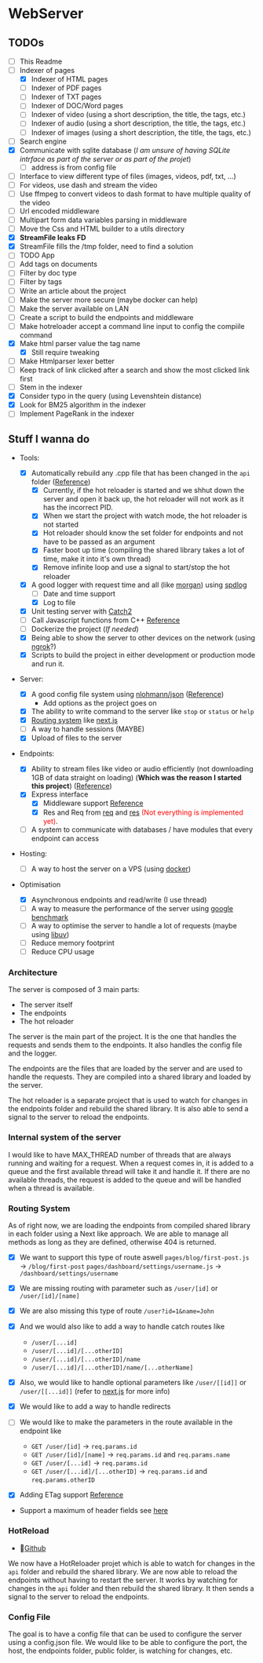 # WebServer

## TODOs

- [ ] This Readme
- [ ] Indexer of pages
  - [x] Indexer of HTML pages
  - [ ] Indexer of PDF pages
  - [ ] Indexer of TXT pages
  - [ ] Indexer of DOC/Word pages
  - [ ] Indexer of video (using a short description, the title, the tags, etc.)
  - [ ] Indexer of audio (using a short description, the title, the tags, etc.)
  - [ ] Indexer of images (using a short description, the title, the tags, etc.)
- [ ] Search engine
- [x] Communicate with sqlite database (_I am unsure of having SQLite intrface as part of the server or as part of the projet_)
  - [ ] address is from config file
- [ ] Interface to view different type of files (images, videos, pdf, txt, ...)
- [ ] For videos, use dash and stream the video
- [ ] Use ffmpeg to convert videos to dash format to have multiple quality of the video
- [ ] Url encoded middleware
- [ ] Multipart form data variables parsing in middleware
- [ ] Move the Css and HTML builder to a utils directory
- [x] **StreamFile leaks FD**
- [x] StreamFile fills the /tmp folder, need to find a solution
- [ ] TODO App
- [ ] Add tags on documents
- [ ] Filter by doc type
- [ ] Filter by tags
- [ ] Write an article about the project
- [ ] Make the server more secure (maybe docker can help)
- [ ] Make the server available on LAN
- [ ] Create a script to build the endpoints and middleware
- [ ] Make hotreloader accept a command line input to config the compiile command
- [x] Make html parser value the tag name
  - [x] Still require tweaking
- [ ] Make Htmlparser lexer better
- [ ] Keep track of link clicked after a search and show the most clicked link first
- [ ] Stem in the indexer
- [x] Consider typo in the query (using Levenshtein distance)
- [x] Look for BM25 algorithm in the indexer
- [ ] Implement PageRank in the indexer

## Stuff I wanna do

- Tools:

  - [x] Automatically rebuild any .cpp file that has been changed in the `api` folder ([Reference](#hotreload))
    - [x] Currently, if the hot reloader is started and we shhut down the server and open it back up, the hot reloader will not work as it has the incorrect PID.
    - [x] When we start the project with watch mode, the hot reloader is not started
    - [x] Hot reloader should know the set folder for endpoints and not have to be passed as an argument
    - [x] Faster boot up time (compiling the shared library takes a lot of time, make it into it's own thread)
    - [x] Remove infinite loop and use a signal to start/stop the hot reloader
  - [x] A good logger with request time and all (like [morgan](https://www.npmjs.com/package/morgan)) using [spdlog](https://github.com/gabime/spdlog)
    - [ ] Date and time support
    - [x] Log to file
  - [x] Unit testing server with [Catch2](https://github.com/catchorg/Catch2)
  - [ ] Call Javascript functions from C++ [Reference](https://stackoverflow.com/questions/2713289/how-to-execute-javascript-function-in-c)
  - [ ] Dockerize the project (_If needed_)
  - [x] Being able to show the server to other devices on the network (using [ngrok](https://ngrok.com/)?)
  - [x] Scripts to build the project in either development or production mode and run it.

- Server:

  - [x] A good config file system using [nlohmann/json](https://github.com/nlohmann/json) ([Reference](#config-file))
    - Add options as the project goes on
  - [x] The ability to write command to the server like `stop` or `status` or `help`
  - [x] [Routing system](#routing-system) like [next.js](https://nextjs.org/docs/routing/introduction)
  - [ ] A way to handle sessions (MAYBE)
  - [x] Upload of files to the server

- Endpoints:

  - [x] Ability to stream files like video or audio efficiently (not downloading 1GB of data straight on loading) (**Which was the reason I started this project**) ([Reference](https://blog.logrocket.com/build-video-streaming-server-node/))
  - [x] Express interface
    - [x] Middleware support [Reference](https://nextjs.org/docs/advanced-features/middleware)
    - [x] Res and Req from [req](https://expressjs.com/en/5x/api.html#req) and [res](https://expressjs.com/en/5x/api.html#res) <span style="color:red">(Not everything is implemented yet)</span>.
  - [ ] A system to communicate with databases / have modules that every endpoint can access

- Hosting:

  - [ ] A way to host the server on a VPS (using [docker](https://www.docker.com/))

- Optimisation

  - [x] Asynchronous endpoints and read/write (I use thread)
  - [ ] A way to measure the performance of the server using [google benchmark](https://github.com/google/benchmark)
  - [ ] A way to optimise the server to handle a lot of requests (maybe using [libuv](https://libuv.org/))
  - [ ] Reduce memory footprint
  - [ ] Reduce CPU usage

### Architecture

The server is composed of 3 main parts:

- The server itself
- The endpoints
- The hot reloader

The server is the main part of the project. It is the one that handles the requests and sends them to the endpoints. It also handles the config file and the logger.

The endpoints are the files that are loaded by the server and are used to handle the requests. They are compiled into a shared library and loaded by the server.

The hot reloader is a separate project that is used to watch for changes in the endpoints folder and rebuild the shared library. It is also able to send a signal to the server to reload the endpoints.

### Internal system of the server

I would like to have MAX_THREAD number of threads that are always running and waiting for a request. When a request comes in, it is added to a queue and the first available thread will take it and handle it. If there are no available threads, the request is added to the queue and will be handled when a thread is available.

### Routing System

As of right now, we are loading the endpoints from compiled shared library in each folder using a Next like approach. We are able to manage all methods as long as they are defined, otherwise 404 is returned.

- [x] We want to support this type of route aswell
      `pages/blog/first-post.js` → `/blog/first-post`
      `pages/dashboard/settings/username.js` → `/dashboard/settings/username`
- [x] We are missing routing with parameter such as `/user/[id]` or `/user/[id]/[name]`
- [x] We are also missing this type of route `/user?id=1&name=John`
- [x] And we would also like to add a way to handle catch routes like

  - `/user/[...id]`
  - `/user/[...id]/[...otherID]`
  - `/user/[...id]/[...otherID]/name`
  - `/user/[...id]/[...otherID]/name/[...otherName]`

- [x] Also, we would like to handle optional parameters like `/user/[[id]]` or `/user/[[...id]]` (refer to [next.js](https://nextjs.org/docs/routing/dynamic-routes#optional-catch-all-routes) for more info)
- [x] We would like to add a way to handle redirects
- [ ] We would like to make the parameters in the route available in the endpoint like

  - `GET /user/[id]` → `req.params.id`
  - `GET /user/[id]/[name]` → `req.params.id` and `req.params.name`
  - `GET /user/[...id]` → `req.params.id`
  - `GET /user/[...id]/[...otherID]` → `req.params.id` and `req.params.otherID`

- [x] Adding ETag support [Reference](https://stackoverflow.com/questions/4533/http-generating-etag-header)
- Support a maximum of header fields see [here](https://developer.mozilla.org/en-US/docs/Web/HTTP/Headers)

### HotReload

- 🔗[Github](https://github.com/MatteoTamine1709/CppHotReloader)

We now have a HotReloader projet which is able to watch for changes in the `api` folder and rebuild the shared library. We are now able to reload the endpoints without having to restart the server.
It works by watching for changes in the `api` folder and then rebuild the shared library. It then sends a signal to the server to reload the endpoints.

### Config File

The goal is to have a config file that can be used to configure the server using a config.json file. We would like to be able to configure the port, the host, the endpoints folder, public folder, is watching for changes, etc.
